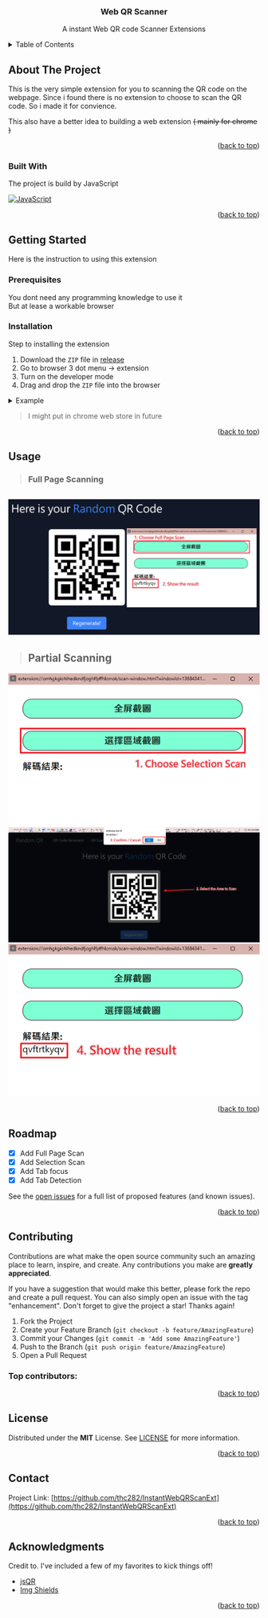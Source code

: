 <!-- PROJECT LOGO -->
<br />
<div align="center">
  <!--
  <a href="https://github.com/othneildrew/Best-README-Template">
    <img src="images/logo.png" alt="Logo" width="80" height="80">
  </a>
  -->
  
  <h3 align="center">Web QR Scanner</h3>

  <p align="center">
    A instant Web QR code Scanner Extensions
    <!--
    <br />
    <a href="https://github.com/othneildrew/Best-README-Template"><strong>Explore the docs »</strong></a>
    <br />
    <br />
    <a href="https://github.com/othneildrew/Best-README-Template">View Demo</a>
    &middot;
    <a href="https://github.com/thc282/InstantWebQRScanExt/issues">View Issue</a>
    &middot;
    <a href="https://github.com/othneildrew/Best-README-Template/issues/new?labels=enhancement&template=feature-request---.md">Request Feature</a>
    -->
  </p>
</div>

<!-- TABLE OF CONTENTS -->
<details>
  <summary>Table of Contents</summary>
  <ol>
    <li>
      <a href="#about-the-project">About The Project</a>
      <ul>
        <li><a href="#built-with">Built With</a></li>
      </ul>
    </li>
    <li>
      <a href="#getting-started">Getting Started</a>
      <ul>
        <li><a href="#prerequisites">Prerequisites</a></li>
        <li><a href="#installation">Installation</a></li>
      </ul>
    </li>
    <li><a href="#usage">Usage</a></li>
    <li><a href="#roadmap">Roadmap</a></li>
    <li><a href="#contributing">Contributing</a></li>
    <li><a href="#license">License</a></li>
    <li><a href="#contact">Contact</a></li>
    <li><a href="#acknowledgments">Acknowledgments</a></li>
  </ol>
</details>



<!-- ABOUT THE PROJECT -->
## About The Project

This is the very simple extension for you to scanning the QR code on the webpage. Since i found there is no extension to choose to scan the QR code. So i made it for convience.

This also have a better idea to building a web extension ~~( mainly for chrome )~~

<p align="right">(<a href="#readme-top">back to top</a>)</p>



### Built With

The project is build by JavaScript

[![JavaScript][JS-badge]][ECMAScript-url]

<p align="right">(<a href="#readme-top">back to top</a>)</p>

<!-- GETTING STARTED -->
## Getting Started

Here is the instruction to using this extension

### Prerequisites

You dont need any programming knowledge to use it  
But at lease a workable browser

### Installation

Step to installing the extension

1. Download the `ZIP` file in [release][release]
2. Go to browser 3 dot menu -> extension
3. Turn on the developer mode
4. Drag and drop the `ZIP` file into the browser
<details>
  <summary>Example</summary>
  <table>
    <tr><td align="middle">Edge</td><td><img src="./screenshot/EdgeInstall.gif"></td></tr>
    <tr><td align="middle">Chrome</td><td><img src="./screenshot/ChromeInstall.gif"></td></tr>
  </table>
</details>

> I might put in chrome web store in future
<p align="right">(<a href="#readme-top">back to top</a>)</p>

<!-- USAGE EXAMPLES -->
## Usage

> ### Full Page Scanning  
![Full Scan](./screenshot/Full_Scan.png)
---
> ## Partial Scanning  
![Part Scan](./screenshot/Selection1.png)
![Part Scan](./screenshot/Selection2.png)
![Part Scan](./screenshot/Selection3.png)

<p align="right">(<a href="#readme-top">back to top</a>)</p>

<!-- ROADMAP -->
## Roadmap

- [x] Add Full Page Scan
- [x] Add Selection Scan
- [x] Add Tab focus
- [x] Add Tab Detection

See the [open issues](https://github.com/thc282/InstantWebQRScanExt/issues) for a full list of proposed features (and known issues).

<p align="right">(<a href="#readme-top">back to top</a>)</p>

<!-- CONTRIBUTING -->
## Contributing

Contributions are what make the open source community such an amazing place to learn, inspire, and create. Any contributions you make are **greatly appreciated**.

If you have a suggestion that would make this better, please fork the repo and create a pull request. You can also simply open an issue with the tag "enhancement".
Don't forget to give the project a star! Thanks again!

1. Fork the Project
2. Create your Feature Branch (`git checkout -b feature/AmazingFeature`)
3. Commit your Changes (`git commit -m 'Add some AmazingFeature'`)
4. Push to the Branch (`git push origin feature/AmazingFeature`)
5. Open a Pull Request

### Top contributors:

<p align="right">(<a href="#readme-top">back to top</a>)</p>

<!-- LICENSE -->
## License

Distributed under the **MIT** License. See [LICENSE][License] for more information.

<p align="right">(<a href="#readme-top">back to top</a>)</p>

<!-- CONTACT -->
## Contact

Project Link: [https://github.com/thc282/InstantWebQRScanExt](https://github.com/thc282/InstantWebQRScanExt)

<p align="right">(<a href="#readme-top">back to top</a>)</p>

<!-- ACKNOWLEDGMENTS -->
## Acknowledgments

Credit to. I've included a few of my favorites to kick things off!

* [jsQR](https://github.com/cozmo/jsQR)
* [Img Shields](https://shields.io)

<p align="right">(<a href="#readme-top">back to top</a>)</p>



<!-- MARKDOWN LINKS & IMAGES -->
<!-- https://www.markdownguide.org/basic-syntax/#reference-style-links -->
[JS-badge]: https://img.shields.io/badge/JavaScript-F7DF1E?style=for-the-badge&logo=javascript&logoColor=white&labelColor=000000
[ECMAScript-url]: https://www.ecma-international.org/publications-and-standards/standards/ecma-262/

[License]: https://github.com/thc282/InstantWebQRScanExt/blob/main/LICENSE

[release]: https://github.com/thc282/InstantWebQRScanExt/releases/
